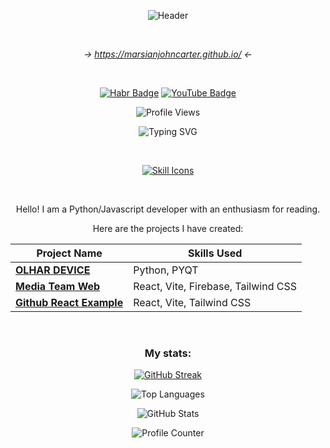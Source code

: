 
<div align="center">
  
![Header](https://images.weserv.nl/?url=avatars.githubusercontent.com/u/116607327&w=200&h=200&fit=cover&mask=circle&maxage=7d)

<br>

*-> https://marsianjohncarter.github.io/ <-*

<br>

[![Habr Badge](https://img.shields.io/badge/HABR%20Career-blue?style=for-the-badge&logo=habr&logoColor=white)](https://career.habr.com/incongnitohacker)
[![YouTube Badge](https://img.shields.io/badge/YouTube-red?style=for-the-badge&logo=youtube&logoColor=white)](https://www.youtube.com/@LabyrinthineStudios)

![Profile Views](https://komarev.com/ghpvc/?username=marsianjohncarter&style=flat-square&color=blue)

![Typing SVG](https://readme-typing-svg.demolab.com/?lines=Hello!;My+name+is+John.;I+am+a+JS/PY/REACT+developer.;Though+these+are+my+main+likes;I+explore+other+areas+as+well.&font=Fira%20Code&center=true&width=380&height=50&duration=4000&pause=1000&color=6258FFE9)


<br>

[![Skill Icons](https://skillicons.dev/icons?i=html,css,js,py,bootstrap,jquery,babel,react,webpack,flask,sklearn,regex,nodejs,git,postman,codepen,replit,github,stackoverflow,vscode,ubuntu,linux,npm,pnpm,vite,tailwind,tensorflow&perline=8)](https://skillicons.dev)

<br>

Hello! I am a Python/Javascript developer with an enthusiasm for reading.

Here are the projects I have created:

| **Project Name**                                            | **Skills Used**                                                                 |
|-------------------------------------------------------------|---------------------------------------------------------------------------------|
| [**OLHAR DEVICE**](https://github.com/marsianjohncarter/OlharDevice) | Python, PYQT                                                                   |
| [**Media Team Web**](https://github.com/marsianjohncarter/Media-Team-Web-Firebase) | React, Vite, Firebase, Tailwind CSS                                           |
| [**Github React Example**](https://github.com/marsianjohncarter/github-react-example) | React, Vite, Tailwind CSS                                                     |

<br>

### My stats:

[![GitHub Streak](https://github-readme-streak-stats.herokuapp.com?user=marsianjohncarter&theme=dracula)](https://git.io/streak-stats)

![Top Languages](https://github-readme-stats.vercel.app/api/top-langs/?username=marsianjohncarter&layout=compact&theme=dracula)

![GitHub Stats](https://github-readme-stats.vercel.app/api?username=marsianjohncarter&show_icons=true&theme=dracula)

![Profile Counter](https://profile-counter.glitch.me/{marsianjohncarter}/count.svg)

</div>
